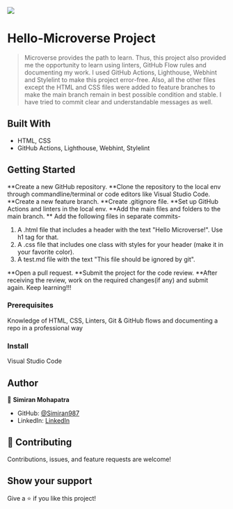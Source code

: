 ![](https://img.shields.io/badge/Microverse-blueviolet)

# Hello-Microverse Project


> Microverse provides the path to learn. Thus, this project also provided me the opportunity to learn using linters, GitHub Flow rules and documenting my work. 
   I used GitHub Actions, Lighthouse, Webhint and Stylelint to make this project error-free. Also, all the other files except the HTML and CSS files were added to feature branches to make the main branch remain in best possible condition and stable. I have tried to commit clear and understandable messages as well.
   

## Built With

- HTML, CSS
- GitHub Actions, Lighthouse, Webhint, Stylelint


## Getting Started
**Create a new GitHub repository.
**Clone the repository to the local env through commandline/terminal or code editors like Visual Studio Code.
**Create a new feature branch.
**Create .gitignore file.
**Set up GitHub Actions and linters in the local env.
**Add the main files and folders to the main branch.
** Add the following files in separate commits-
<ol>
   <li>A .html file that includes a header with the text "Hello Microverse!". Use h1 tag for that.</li>
   <li>A .css file that includes one class with styles for your header (make it in your favorite color).</li>
   <li>A test.md file with the text "This file should be ignored by git".</li>
</ol>
**Open a pull request.
**Submit the project for the code review.
**After receiving the review, work on the required changes(if any) and submit again. Keep learning!!!


### Prerequisites
Knowledge of HTML, CSS, Linters, Git & GitHub flows and documenting a repo in a professional way


### Install
Visual Studio Code


## Author

👤 **Simiran Mohapatra**

- GitHub: [@Simiran987](https://github.com/Simiran987)
- LinkedIn: [LinkedIn](https://linkedin.com/in/simiran-mohapatra)


## 🤝 Contributing

Contributions, issues, and feature requests are welcome!


## Show your support

Give a ⭐️ if you like this project!

